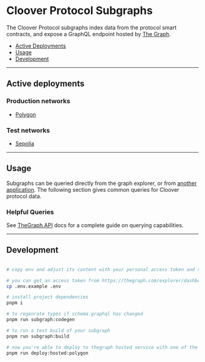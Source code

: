 # Cloover Protocol Subgraphs

The Cloover Protocol subgraphs index data from the protocol smart contracts, and expose a GraphQL endpoint hosted by [The Graph](https://thegraph.com).

- [Active Deployments](#active-deployments)
- [Usage](#usage)
- [Development](#deployment)

---

## Active deployments

### Production networks
- [Polygon](https://thegraph.com/hosted-service/subgraph/cloover-xyz/cloover-v1-polygon)

### Test networks
- [Sepolia](https://thegraph.com/studio/subgraph/cloover-v1-sepolia/)

--- 

## Usage

Subgraphs can be queried directly from the graph explorer, or from [another application](https://thegraph.com/docs/en/developer/querying-from-your-app/). The following section gives common queries for Cloover protocol data.

### Helpful Queries

See [TheGraph API](https://thegraph.com/docs/en/developer/graphql-api/) docs for a complete guide on querying capabilities.

---
## Development

```bash

# copy env and adjust its content with your personal access token and subgraph name

# you can get an access token from https://thegraph.com/explorer/dashboard
cp .env.example .env

# install project dependencies
pnpm i

# to regenrate types if schema.graphql has changed
pnpm run subgraph:codegen

# to run a test build of your subgraph
pnpm run subgraph:build

# now you're able to deploy to thegraph hosted service with one of the deploy commands:
pnpm run deploy:hosted:polygon

```